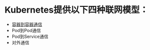 
# Kubernetes提供以下四种联网模型：

* [容器到容器通信](https://www.kubernetes.org.cn/8688.html)
* Pod到Pod通信
* Pod到Service通信
* 对外通信
